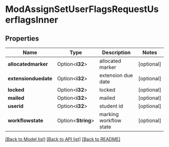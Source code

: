 # ModAssignSetUserFlagsRequestUserflagsInner

## Properties

Name | Type | Description | Notes
------------ | ------------- | ------------- | -------------
**allocatedmarker** | Option<**i32**> | allocated marker | [optional]
**extensionduedate** | Option<**i32**> | extension due date | [optional]
**locked** | Option<**i32**> | locked | [optional]
**mailed** | Option<**i32**> | mailed | [optional]
**userid** | Option<**i32**> | student id | [optional]
**workflowstate** | Option<**String**> | marking workflow state | [optional]

[[Back to Model list]](../README.md#documentation-for-models) [[Back to API list]](../README.md#documentation-for-api-endpoints) [[Back to README]](../README.md)


